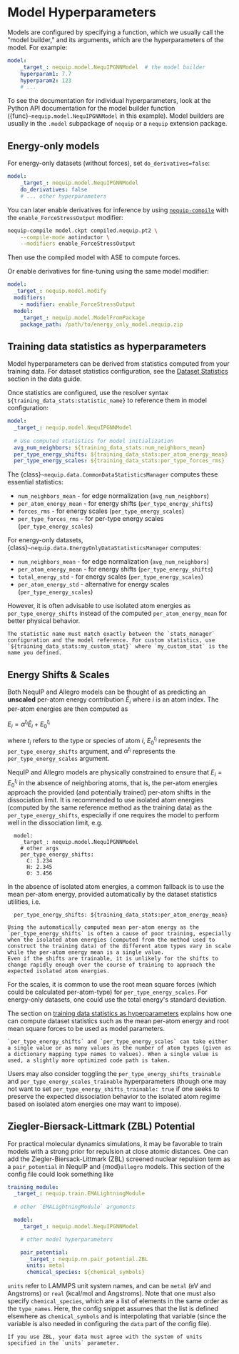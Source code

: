 # Model Hyperparameters

Models are configured by specifying a function, which we usually call the "model builder," and its arguments, which are the hyperparameters of the model. For example:
```yaml
model:
    _target_: nequip.model.NequIPGNNModel  # the model builder
    hyperparam1: 7.7
    hyperparam2: 123
    # ...
```
To see the documentation for individual hyperparameters, look at the Python API documentation for the model builder function ({func}`~nequip.model.NequIPGNNModel` in this example).  Model builders are usually in the `.model` subpackage of `nequip` or a `nequip` extension package.

## Energy-only models

For energy-only datasets (without forces), set `do_derivatives=false`:

```yaml
model:
    _target_: nequip.model.NequIPGNNModel
    do_derivatives: false
    # ... other hyperparameters
```

You can later enable derivatives for inference by using [`nequip-compile`](../getting-started/workflow.md#compilation) with the `enable_ForceStressOutput` modifier:

```bash
nequip-compile model.ckpt compiled.nequip.pt2 \
    --compile-mode aotinductor \
    --modifiers enable_ForceStressOutput
```

Then use the compiled model with ASE to compute forces.

Or enable derivatives for fine-tuning using the same model modifier:

```yaml
model:
  _target_: nequip.model.modify
  modifiers:
    - modifier: enable_ForceStressOutput
  model:
    _target_: nequip.model.ModelFromPackage
    package_path: /path/to/energy_only_model.nequip.zip
```

## Training data statistics as hyperparameters

Model hyperparameters can be derived from statistics computed from your training data. For dataset statistics configuration, see the [Dataset Statistics](data.md/#dataset-statistics) section in the data guide.

Once statistics are configured, use the resolver syntax `${training_data_stats:statistic_name}` to reference them in model configuration:

```yaml
model:
  _target_: nequip.model.NequIPGNNModel
  
  # Use computed statistics for model initialization
  avg_num_neighbors: ${training_data_stats:num_neighbors_mean}
  per_type_energy_shifts: ${training_data_stats:per_atom_energy_mean}
  per_type_energy_scales: ${training_data_stats:per_type_forces_rms}
```

The {class}`~nequip.data.CommonDataStatisticsManager` computes these essential statistics:

- `num_neighbors_mean` - for edge normalization (`avg_num_neighbors`)
- `per_atom_energy_mean` - for energy shifts (`per_type_energy_shifts`)  
- `forces_rms` - for energy scales (`per_type_energy_scales`)
- `per_type_forces_rms` - for per-type energy scales (`per_type_energy_scales`)

For energy-only datasets, {class}`~nequip.data.EnergyOnlyDataStatisticsManager` computes:

- `num_neighbors_mean` - for edge normalization (`avg_num_neighbors`)
- `per_atom_energy_mean` - for energy shifts (`per_type_energy_shifts`)
- `total_energy_std` - for energy scales (`per_type_energy_scales`)
- `per_atom_energy_std` - alternative for energy scales (`per_type_energy_scales`)

However, it is often advisable to use isolated atom energies as `per_type_energy_shifts` instead of the computed `per_atom_energy_mean` for better physical behavior.

```{tip}
The statistic name must match exactly between the `stats_manager` configuration and the model reference. For custom statistics, use `${training_data_stats:my_custom_stat}` where `my_custom_stat` is the name you defined.
```

## Energy Shifts & Scales

Both NequIP and Allegro models can be thought of as predicting an **unscaled** per-atom energy contribution $\tilde{E}_i$ where $i$ is an atom index. The per-atom energies are then computed as 

$E_i = \alpha^{t_i} \tilde{E}_i + E_{0}^{t_i}$


where $t_i$ refers to the type or species of atom $i$, $E_{0}^{t_i}$ represents the `per_type_energy_shifts` argument, and $\alpha^{t_i}$ represents the `per_type_energy_scales` argument.

NequIP and Allegro models are physically constrained to ensure that $E_i = E_0^{t_i}$ in the absence of neighboring atoms, that is, the per-atom energies approach the provided (and potentially trained) per-atom shifts in the dissociation limit.
It is recommended to use isolated atom energies (computed by the same reference method as the training data) as the `per_type_energy_shifts`, especially if one requires the model to perform well in the dissociation limit, e.g.
```
  model:
    _target_: nequip.model.NequIPGNNModel
    # other args
    per_type_energy_shifts: 
      C: 1.234
      H: 2.345
      O: 3.456
```

In the absence of isolated atom energies, a common fallback is to use the mean per-atom energy, provided automatically by the dataset statistics utilities, i.e.
```
  per_type_energy_shifts: ${training_data_stats:per_atom_energy_mean}
```

```{warning}
Using the automatically computed mean per-atom energy as the `per_type_energy_shifts` is often a cause of poor training, especially when the isolated atom energies (computed from the method used to construct the training data) of the different atom types vary in scale while the per-atom energy mean is a single value.
Even if the shifts are trainable, it is unlikely for the shifts to change rapidly enough over the course of training to approach the expected isolated atom energies.
```

For the scales, it is common to use the root mean square forces (which could be calculated per-atom-type) for `per_type_energy_scales`. For energy-only datasets, one could use the total energy's standard deviation.

The section on [training data statistics as hyperparameters](#training-data-statistics-as-hyperparameters) explains how one can compute dataset statistics such as the mean per-atom energy and root mean square forces to be used as model parameters.

```{tip}
`per_type_energy_shifts` and `per_type_energy_scales` can take either a single value or as many values as the number of atom types (given as a dictionary mapping type names to values). When a single value is used, a slightly more optimized code path is taken.
```

Users may also consider toggling the `per_type_energy_shifts_trainable` and `per_type_energy_scales_trainable` hyperparameters (though one may not want to set `per_type_energy_shifts_trainable: true` if one seeks to preserve the expected dissociation behavior to the isolated atom regime based on isolated atom energies one may want to impose).

## Ziegler-Biersack-Littmark (ZBL) Potential

For practical molecular dynamics simulations, it may be favorable to train models with a strong prior for repulsion at close atomic distances. One can add the Ziegler-Biersack-Littmark (ZBL) screened nuclear repulsion term as a `pair_potential` in NequIP and {mod}`allegro` models. This section of the config file could look something like

```yaml
training_module:
  _target_: nequip.train.EMALightningModule
  
  # other `EMALightningModule` arguments

  model:
    _target_: nequip.model.NequIPGNNModel

    # other model hyperparameters

    pair_potential:
      _target_: nequip.nn.pair_potential.ZBL
      units: metal     
      chemical_species: ${chemical_symbols}   

```
`units` refer to LAMMPS unit system names, and can be `metal` (eV and Angstroms) or `real` (kcal/mol and Angstroms). Note that one must also specify `chemical_species`, which are a list of elements in the same order as the `type_names`. Here, the config snippet assumes that the list is defined elsewhere as `chemical_symbols` and is interpolating that variable (since the variable is also needed in configuring the `data` part of the config file).

```{warning}
If you use ZBL, your data must agree with the system of units specified in the `units` parameter.
```